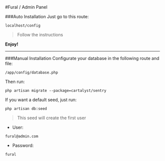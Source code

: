 #Fural / Admin Panel

###Auto Installation
Just go to this route:
```
localhost/config
```
>Follow the instructions

**Enjoy!**

******
###Manual Installation
Configurate your database in the following route and file:
```
/app/config/database.php
```
Then run:
```
php artisan migrate --package=cartalyst/sentry
```

If you want a default seed, just run:
```
php artisan db:seed
```
> This seed will create the first user

* User:
```
fural@admin.com
```
* Password:
```
fural
```
